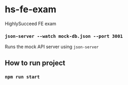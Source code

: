 # hs-fe-exam
HighlySucceed FE exam

### `json-server --watch mock-db.json --port 3001`

Runs the mock API server using `json-server`

## How to run project

### `npm run start`
